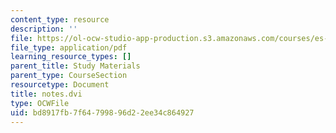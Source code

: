 ```yaml
---
content_type: resource
description: ''
file: https://ol-ocw-studio-app-production.s3.amazonaws.com/courses/es-293-lego-robotics-spring-2007/bd8917fb7f64799896d22ee34c864927_MITES_293S07_notes.pdf
file_type: application/pdf
learning_resource_types: []
parent_title: Study Materials
parent_type: CourseSection
resourcetype: Document
title: notes.dvi
type: OCWFile
uid: bd8917fb-7f64-7998-96d2-2ee34c864927
---
```

